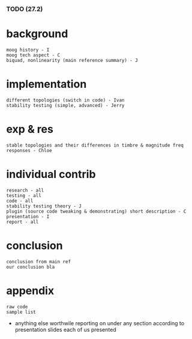 ### TODO (27.2)

# background

	moog history - I
	moog tech aspect - C
	biquad, nonlinearity (main reference summary) - J
	
# implementation

	different topologies (switch in code) - Ivan	
	stability testing (simple, advanced) - Jerry
	
# exp & res

	stable topologies and their differences in timbre & magnitude freq responses - Chloe
	
# individual contrib
	
	research - all
	testing - all
	code - all
	stability testing theory - J
	plugin (source code tweaking & demonstrating) short description - C
	presentation - I
	report - all

# conclusion

	conclusion from main ref
	our conclusion bla

# appendix
	raw code
	sample list
	
* anything else worthwile reporting on under any section according to presentation slides each of us presented




